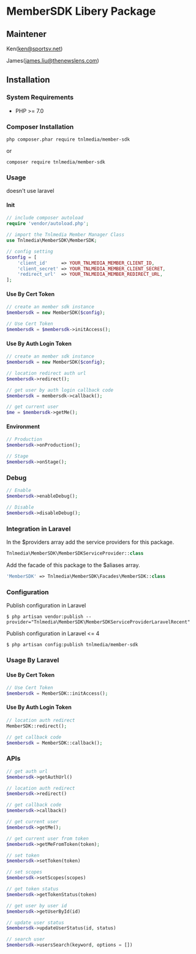 # MemberSDK Libery Package

## Maintener 
Ken(ken@sportsv.net) 

James(james.liu@thenewslens.com)

## Installation

### System Requirements

- PHP >= 7.0

### Composer Installation

```shell
php composer.phar require tnlmedia/member-sdk
```
or
```shell
composer require tnlmedia/member-sdk
```
### Usage 

doesn't use laravel
#### Init
```php
// include composer autoload
require 'vendor/autoload.php';

// import the Tnlmedia Member Manager Class
use Tnlmedia\MemberSDK\MemberSDK;

// config setting
$config = [
    'client_id'     => YOUR_TNLMEDIA_MEMBER_CLIENT_ID,
    'client_secret' => YOUR_TNLMEDIA_MEMBER_CLIENT_SECRET,
    'redirect_url'  => YOUR_TNLMEDIA_MEMBER_REDIRECT_URL,
];
```
#### Use By Cert Token
```php
// create an member sdk instance 
$membersdk = new MemberSDK($config);

// Use Cert Token
$membersdk = $membersdk->initAccess();
```

#### Use By Auth Login Token
```php
// create an member sdk instance 
$membersdk = new MemberSDK($config);

// location redirect auth url
$membersdk->redirect(); 

// get user by auth login callback code 
$membersdk = membersdk->callback();

// get current user
$me = $membersdk->getMe();

```

#### Environment

```php
// Production
$membersdk->onProduction();

// Stage
$membersdk->onStage();
```

### Debug
```php
// Enable
$membersdk->enableDebug();

// Disable
$membersdk->disableDebug();
```

### Integration in Laravel

In the $providers array add the service providers for this package.
```php
Tnlmedia\MemberSDK\MemberSDKServiceProvider::class
```
Add the facade of this package to the $aliases array.
```php
'MemberSDK' => Tnlmedia\MemberSDK\Facades\MemberSDK::class
```

### Configuration

Publish configuration in Laravel
```shell
$ php artisan vendor:publish --provider="Tnlmedia\MemberSDK\MemberSDKServiceProviderLaravelRecent"
```
Publish configuration in Laravel <= 4
```shell
$ php artisan config:publish tnlmedia/member-sdk 
```

### Usage By Laravel

#### Use By Cert Token
```php
// Use Cert Token
$membersdk = MemberSDK::initAccess();
```

#### Use By Auth Login Token
```php
// location auth redirect 
MemberSDK::redirect(); 

// get callback code 
$membersdk = MemberSDK::callback();
```



### APIs
```php
// get auth url
$membersdk->getAuthUrl()

// location auth redirect
$membersdk->redirect()

// get callback code
$membersdk->callback()

// get current user
$membersdk->getMe();

// get current user from token
$membersdk->getMeFromToken(token);

// set token
$membersdk->setToken(token)

// set scopes
$membersdk->setScopes(scopes)

// get token status
$membersdk->getTokenStatus(token)

// get user by user id
$membersdk->getUserById(id)

// update user status
$membersdk->updateUserStatus(id, status)

// search user
$membersdk->usersSearch(keyword, options = [])
```
